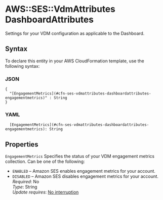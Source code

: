 # AWS::SES::VdmAttributes DashboardAttributes<a name="aws-properties-ses-vdmattributes-dashboardattributes"></a>

Settings for your VDM configuration as applicable to the Dashboard\.

## Syntax<a name="aws-properties-ses-vdmattributes-dashboardattributes-syntax"></a>

To declare this entity in your AWS CloudFormation template, use the following syntax:

### JSON<a name="aws-properties-ses-vdmattributes-dashboardattributes-syntax.json"></a>

```
{
  "[EngagementMetrics](#cfn-ses-vdmattributes-dashboardattributes-engagementmetrics)" : String
}
```

### YAML<a name="aws-properties-ses-vdmattributes-dashboardattributes-syntax.yaml"></a>

```
  [EngagementMetrics](#cfn-ses-vdmattributes-dashboardattributes-engagementmetrics): String
```

## Properties<a name="aws-properties-ses-vdmattributes-dashboardattributes-properties"></a>

`EngagementMetrics` <a name="cfn-ses-vdmattributes-dashboardattributes-engagementmetrics"></a>
Specifies the status of your VDM engagement metrics collection\. Can be one of the following:

- `ENABLED` – Amazon SES enables engagement metrics for your account\.
- `DISABLED` – Amazon SES disables engagement metrics for your account\.
  _Required_: No  
  _Type_: String  
  _Update requires_: [No interruption](https://docs.aws.amazon.com/AWSCloudFormation/latest/UserGuide/using-cfn-updating-stacks-update-behaviors.html#update-no-interrupt)
